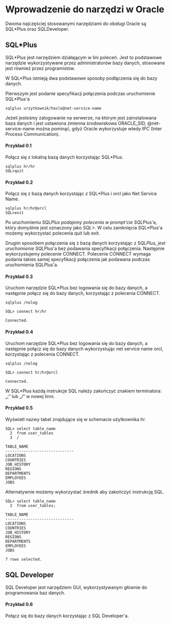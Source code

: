 # Wprowadzenie do narzędzi w Oracle

Dwoma najczęściej stosowanymi narzędziami do obsługi Oracle są SQL*Plus oraz SQLDeveloper.

## SQL*Plus

SQL*Plus jest narzędziem działającym w lini poleceń. Jest to podstawowe narzędzie wykorzystywane przez administratorów bazy danych, stosowane jest również przez programistów. 

W SQL*Plus istnieją dwa podstawowe sposoby podłączenia się do bazy danych.

Pierwszym jest podanie specyfikacji połączenia podczas uruchomienie SQL*Plus'a

```
sqlplus urzytkownik/haslo@net-service-name
```

Jeżeli jesteśmy zalogowanie na serwerze, na którym jest zainstalowana baza danych i jest ustawiona zmienna środowiskowa ORACLE_SID, @net-service-name można pominąć, gdyż Oracle wykorzystuje wtedy IPC (Inter Process Communication).

#### Przykład 0.1

Połącz się z lokalną bazą danych korzystając SQL*Plus.

```
sqlplus hr/hr
SQL>quit
```

#### Przykład 0.2

Połącz się z bazą danych korzystając z SQL*Plus i orcl jako Net Service Name.

```
sqlplus hr/hr@orcl
SQL>exit
```

Po uruchomieniu SQL*Plus podajemy polecenia w prompt'cie SQL*Plus'a, który domyślnie jest oznaczony jako *SQL>*. W celu zamknięcia SQL*Plus'a możemy wykorzystać polecenia quit lub exit.

Drugim sposobem połączenia się z bazą danych korzystając z SQL*Plus, jest uruchomienie SQL*Plus'a bez podawania specyfikacji połączenia. Następnie wykorzystujemy polecenie CONNECT. Polecenie CONNECT wymaga podania takies samej specyfikacji połączenia jak podawana podczas uruchomienia SQLPlus'a.

#### Przykład 0.3

Uruchom narzędzie SQL*Plus bez logowania się do bazy danych, a następnie połącz się do bazy danych, korzystając z polecenia CONNECT.

```
sqlplus /nolog

SQL> connect hr/hr

Connected.
```

#### Przykład 0.4

Uruchom narzędzie SQL*Plus bez logowania się do bazy danych, a następnie połącz się do bazy danych wykorzystując net service name orcl, korzystając z polecenia CONNECT.

```
sqlplus /nolog

SQL> connect hr/hr@orcl

Connected.
```

W SQL*Plus każdą instrukcje SQL należy zakończyć znakiem terminatora: „;” lub „/” w nowej linni.

#### Przykład 0.5

Wyświetl nazwy tabel znajdujące się w schemacie użytkownika hr.

```
SQL> select table_name
  2  from user_tables
  3  /

TABLE_NAME
------------------------------
LOCATIONS
COUNTRIES
JOB_HISTORY
REGIONS
DEPARTMENTS
EMPLOYEES
JOBS
```

Alternatywnie możemy wykorzystać średnik aby zakończyć instrukcję SQL.

```
SQL> select table_name
  2  from user_tables;

TABLE_NAME
------------------------------
LOCATIONS
COUNTRIES
JOB_HISTORY
REGIONS
DEPARTMENTS
EMPLOYEES
JOBS

7 rows selected.
```

## SQL Developer

SQL Developer jest narzędziem GUI, wykorzystywanym głównie do programowania baz danych.

#### Przykład 0.6

Połącz się do bazy danych korzystając z SQL Developer'a.


